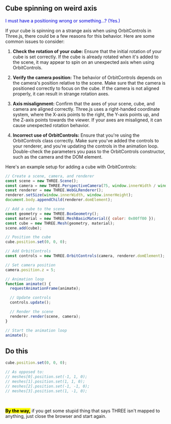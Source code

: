 ## Cube spinning on weird axis

<span style="color:#0000dd;">I must have a positioning wrong or something...?  (Yes.)</span>

If your cube is spinning on a strange axis when using OrbitControls in Three.js, there could be a few reasons for this behavior. Here are some common issues to consider:

1. **Check the rotation of your cube:** Ensure that the initial rotation of your cube is set correctly. If the cube is already rotated when it's added to the scene, it may appear to spin on an unexpected axis when using OrbitControls.

2. **Verify the camera position:** The behavior of OrbitControls depends on the camera's position relative to the scene. Make sure that the camera is positioned correctly to focus on the cube. If the camera is not aligned properly, it can result in strange rotation axes.

3. **Axis misalignment:** Confirm that the axes of your scene, cube, and camera are aligned correctly. Three.js uses a right-handed coordinate system, where the X-axis points to the right, the Y-axis points up, and the Z-axis points towards the viewer. If your axes are misaligned, it can cause unexpected rotation behavior.

4. **Incorrect use of OrbitControls:** Ensure that you're using the OrbitControls class correctly. Make sure you've added the controls to your renderer, and you're updating the controls in the animation loop. Double-check the parameters you pass to the OrbitControls constructor, such as the camera and the DOM element.

Here's an example setup for adding a cube with OrbitControls:

```javascript
// Create a scene, camera, and renderer
const scene = new THREE.Scene();
const camera = new THREE.PerspectiveCamera(75, window.innerWidth / window.innerHeight, 0.1, 1000);
const renderer = new THREE.WebGLRenderer();
renderer.setSize(window.innerWidth, window.innerHeight);
document.body.appendChild(renderer.domElement);

// Add a cube to the scene
const geometry = new THREE.BoxGeometry();
const material = new THREE.MeshBasicMaterial({ color: 0x00ff00 });
const cube = new THREE.Mesh(geometry, material);
scene.add(cube);

// Position the cube
cube.position.set(0, 0, 0);

// Add OrbitControls
const controls = new THREE.OrbitControls(camera, renderer.domElement);

// Set camera position
camera.position.z = 5;

// Animation loop
function animate() {
  requestAnimationFrame(animate);

  // Update controls
  controls.update();

  // Render the scene
  renderer.render(scene, camera);
}

// Start the animation loop
animate();
```

## Do this

```js
cube.position.set(0, 0, 0);

// As opposed to:
// meshes[0].position.set(-1, 1, 0);
// meshes[1].position.set(1, 1, 0);
// meshes[2].position.set(-1, -1, 0);
// meshes[3].position.set(1, -1, 0);
```

<br>

<mark>**By the way,**</mark> if you get some stupid thing that says THREE isn't mapped to anything, just close the browser and start again.

<br>

